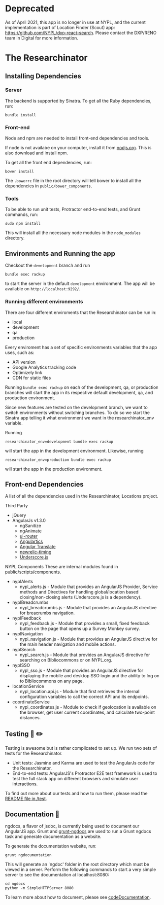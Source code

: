 # Deprecated
As of April 2021, this app is no longer in use at NYPL, and the current implementation is part of Location Finder (Scout) app: https://github.com/NYPL/dxp-react-search. Please contact the DXP/RENO team in Digital for more information.

# The Researchinator

## Installing Dependencies

### Server
The backend is supported by Sinatra. To get all the Ruby dependencies, run:

    bundle install

### Front-end
Node and npm are needed to install front-end dependencies and tools.

If node is not availabe on your computer, install it from [nodjs.org](http://nodejs.org/). This is also download and install npm.

To get all the front end dependencies, run:

    bower install

The `.bowerrc` file in the root directory will tell bower to install all the dependencies in `public/bower_components`.

### Tools
To be able to run unit tests, Protractor end-to-end tests, and Grunt commands, run:

    sudo npm install

This will install all the necessary node modules in the `node_modules` directory.

## Environments and Running the app
Checkout the `development` branch and run

    bundle exec rackup

to start the server in the default `development` environment. The app will be available on `http://localhost:9292/`. 

### Running different environments
There are four different enviroments that the Researchinator can be run in:
* local
* development
* qa
* production

Every enviroment has a set of specific environments variables that the app uses, such as:
* API version
* Google Analytics tracking code
* Optimizely link
* CDN for static files

Running `bundle exec rackup` on each of the development, qa, or production branches will start the app in its respective default development, qa, and production environment.

Since new features are tested on the development branch, we want to switch environments without switching branches. To do so we start the Sinatra app telling it what environment we want in the researchinator_env variable.

Running

    researchinator_env=development bundle exec rackup

will start the app in the development environment. Likewise, running

    researchinator_env=production bundle exec rackup

will start the app in the production environment.

## Front-end Dependencies
A list of all the dependencies used in the Researchinator, Locations project.

Third Party
* jQuery
* AngularJs v1.3.0
  * ngSanitize
  * ngAnimate
  * [ui-router](https://github.com/angular-ui/ui-router)
  * [Angulartics](http://luisfarzati.github.io/angulartics/)
  * [Angular Translate](http://angular-translate.github.io/)
  * [newrelic-timing](https://github.com/uken/newrelic-timing)
  * [Underscore.js](http://underscorejs.org/)

NYPL Components
These are internal modules found in [public/scripts/components](public/scripts/components).
* nyplAlerts
  * nypl_alerts.js - Module that provides an AngularJS Provider, Service methods and Directives for handling global/location based closing/non-closing alerts (Underscore.js is a dependency).
* nyplBreadcrumbs
  * nypl_breadcrumbs.js - Module that provides an AngularJS directive for breacrumbs navigation.
* nyplFeedback
  * nypl_feedback.js - Module that provides a small, fixed feedback button on the page that opens up a Survey Monkey survey.
* nyplNavigation
  * nypl_navigation.js - Module that provides an AngularJS directive for the main header navigation and mobile actions.
* nyplSearch
  * nypl_search.js - Module that provides an AngularJS directive for searching on Bibliocommons or on NYPL.org.
* nyplSSO
  * nypl_sso.js - Module that provides an AngularJS directive for displaying the mobile and desktop SSO login and the ability to log on to Bibliocommons on any page.
* locationService
  * nypl_location.api.js - Module that first retrieves the internal configuration variables to call the correct API and its endpoints.
* coordinateService
  * nypl_coordinates.js - Module to check if geolocation is available on the browser, get user current coordinates, and calculate two-point distances.

## Testing :triangular_ruler: :pencil2:
Testing is awesome but is rather complicated to set up. We run two sets of tests for the Researchinator.
* Unit tests: Jasmine and Karma are used to test the AngularJs code for the Researchinator.
* End-to-end tests: AngularJS's Protractor E2E test framework is used to test the full stack app on different browsers and simulate user interactions.

To find out more about our tests and how to run them, please read the [README file in /test](test).

## Documentation :notebook:
ngdocs, a flavor of jsdoc, is currently being used to document our AngularJS app. Grunt and [grunt-ngdocs](https://www.npmjs.org/package/grunt-ngdocs) are used to run a Grunt ngdocs task and generate documentation as a website.

To generate the documentation website, run:

    grunt ngdocumentation

This will generate an 'ngdoc' folder in the root directory which must be viewed in a server. Perform the following commands to start a very simple server to see the documentation at localhost:8080:

    cd ngdocs
    python -m SimpleHTTPServer 8080

To learn more about how to document, please see [codeDocumentation](codeDocumentation.md).
